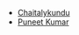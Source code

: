 - [Chaitalykundu](https://github.com/Chaitalykundu)
- [Puneet Kumar](https://github.com/kumarpuneet75)
